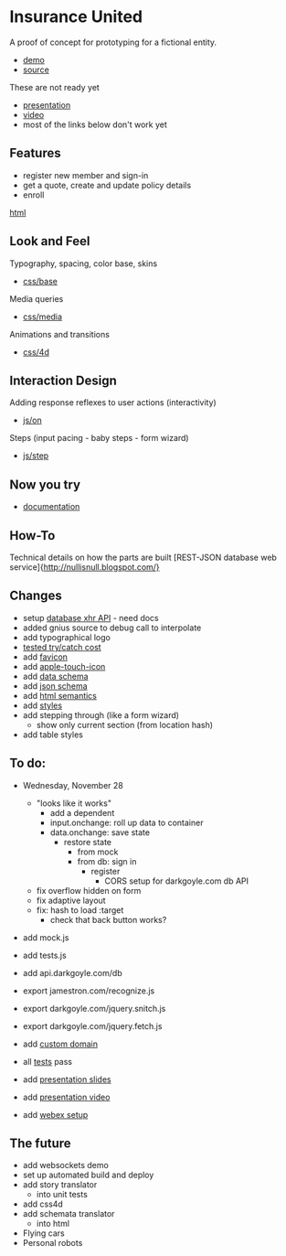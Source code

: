 Insurance United
===============

A proof of concept for prototyping for a fictional entity.
* [demo](http://brito.github.com/InsuranceUnited/ "Live demo")
* [source](http://github.com/brito/InsuranceUnited "Source code")

These are not ready yet
* [presentation](http://rvl.io/brito/InsuranceUnited "Presentation deck")
* [video](http://youtube.com/darkgoyle/InsuranceUnited "Audio-visual")
* most of the links below don't work yet

Features
--------------------------
* register new member and sign-in
* get a quote, create and update policy details
* enroll
      
[html](http://darkgoyle.com/demos/iu/source/html)

Look and Feel
-----------------------
Typography, spacing, color base, skins
* [css/base](http://darkgoyle.com/demos/iu/source/css/base)

Media queries
* [css/media](http://darkgoyle.com/demos/iu/source/css/media)

Animations and transitions
* [css/4d](http://darkgoyle.com/demos/iu/source/css/4d)

Interaction Design
---------------
Adding response reflexes to user actions (interactivity)
* [js/on](http://darkgoyle.com/demos/iu/source/js/on)

Steps (input pacing - baby steps - form wizard)
* [js/step](http://darkgoyle.com/demos/iu/source/js/step)

Now you try
-----------
* [documentation](http://api.darkgoyle.com/)

How-To
------
Technical details on how the parts are built
[REST-JSON database web service]{http://nullisnull.blogspot.com/}

Changes
---------
* setup [database xhr API](http://darkgoyle.com/) - need docs
* added gnius source to debug call to interpolate
* add typographical logo
* [tested try/catch cost](http://jsperf.com/the-cost-of-trying) 
* add [favicon](http://brito.github.com/InsuranceUnited/favicon.png)
* add [apple-touch-icon](http://brito.github.com/InsuranceUnited/favicon.png)
* add [data schema](http://brito.github.com/InsuranceUnited/planning/schema.yml)
* add [json schema](http://brito.github.com/InsuranceUnited/planning/schema.js)
* add [html semantics](http://brito.github.com/InsuranceUnited/features/policy.html)
* add [styles](http://brito.github.com/InsuranceUnited/insuranceunited.css)
* add stepping through (like a form wizard)
    * show only current section (from location hash)
* add table styles

To do:
-----
* Wednesday, November 28
  * "looks like it works"
    * add a dependent
    * input.onchange: roll up data to container
    * data.onchange: save state
      * restore state
        * from mock
        * from db: sign in
          * register
            * CORS setup for darkgoyle.com db API 
  * fix overflow hidden on form
  * fix adaptive layout
  * fix: hash to load :target
    * check that back button works?

* add mock.js
* add tests.js
* add api.darkgoyle.com/db
* export jamestron.com/recognize.js
* export darkgoyle.com/jquery.snitch.js
* export darkgoyle.com/jquery.fetch.js

* add [custom domain]()
* all [tests]() pass
* add [presentation slides]()
* add [presentation video]()
* add [webex setup]()

The future
----------
* add websockets demo
* set up automated build and deploy
* add story translator
  * into unit tests
* add css4d
* add schemata translator
  * into html
* Flying cars
* Personal robots
